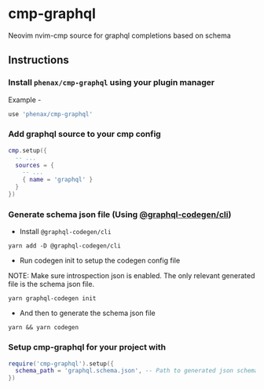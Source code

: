 # cmp-graphql

Neovim nvim-cmp source for graphql completions based on schema


## Instructions

### Install `phenax/cmp-graphql` using your plugin manager
Example -
```lua
use 'phenax/cmp-graphql'
```

### Add graphql source to your cmp config
```lua
cmp.setup({
  -- ...
  sources = {
    -- ...
    { name = 'graphql' }
  }
})
```

### Generate schema json file (Using [@graphql-codegen/cli](https://github.com/dotansimha/graphql-code-generator))

* Install `@graphql-codegen/cli`
```shell
yarn add -D @graphql-codegen/cli
```

* Run codegen init to setup the codegen config file

NOTE: Make sure introspection json is enabled. The only relevant generated file is the schema json file.
```shell
yarn graphql-codegen init
```

* And then to generate the schema json file

```shell
yarn && yarn codegen
```

### Setup cmp-graphql for your project with
```lua
require('cmp-graphql').setup({
  schema_path = 'graphql.schema.json', -- Path to generated json schema file in project
})
```

